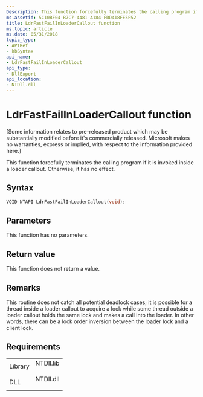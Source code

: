 ```yaml
---
Description: This function forcefully terminates the calling program if it is invoked inside a loader callout. Otherwise, it has no effect.
ms.assetid: 5C10BF04-B7C7-4481-A184-FDD418FE5F52
title: LdrFastFailInLoaderCallout function
ms.topic: article
ms.date: 05/31/2018
topic_type: 
- APIRef
- kbSyntax
api_name: 
- LdrFastFailInLoaderCallout
api_type: 
- DllExport
api_location: 
- NTDll.dll
---
```


# LdrFastFailInLoaderCallout function

\[Some information relates to pre-released product which may be substantially modified before it's commercially released. Microsoft makes no warranties, express or implied, with respect to the information provided here.\]

This function forcefully terminates the calling program if it is invoked inside a loader callout. Otherwise, it has no effect.

## Syntax


```C++
VOID NTAPI LdrFastFailInLoaderCallout(void);
```



## Parameters

This function has no parameters.

## Return value

This function does not return a value.

## Remarks

This routine does not catch all potential deadlock cases; it is possible for a thread inside a loader callout to acquire a lock while some thread outside a loader callout holds the same lock and makes a call into the loader. In other words, there can be a lock order inversion between the loader lock and a client lock.

## Requirements



|                    |                                                                                      |
|--------------------|--------------------------------------------------------------------------------------|
| Library<br/> | <dl> <dt>NTDll.lib</dt> </dl> |
| DLL<br/>     | <dl> <dt>NTDll.dll</dt> </dl> |



 

 




